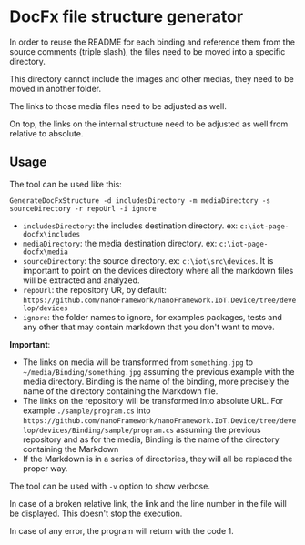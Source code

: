 # DocFx file structure generator

In order to reuse the README for each binding and reference them from the source comments (triple slash), the files need to be moved into a specific directory.

This directory cannot include the images and other medias, they need to be moved in another folder. 

The links to those media files need to be adjusted as well.

On top, the links on the internal structure need to be adjusted as well from relative to absolute.

## Usage

The tool can be used like this:

`GenerateDocFxStructure -d includesDirectory -m mediaDirectory -s sourceDirectory -r repoUrl -i ignore`

- `includesDirectory`: the includes destination directory. ex: `c:\iot-page-docfx\includes`
- `mediaDirectory`: the media destination directory. ex: `c:\iot-page-docfx\media`
- `sourceDirectory`: the source directory. ex: `c:\iot\src\devices`. It is important to point on the devices directory where all the markdown files will be extracted and analyzed.
- `repoUrl`: the repository UR, by default: `https://github.com/nanoFramework/nanoFramework.IoT.Device/tree/develop/devices`
- `ignore`: the folder names to ignore, for examples packages, tests and any other that may contain markdown that you don't want to move.

**Important**:

- The links on media will be transformed from `something.jpg` to `~/media/Binding/something.jpg` assuming the previous example with the media directory. Binding is the name of the binding, more precisely the name of the directory containing the Markdown file.
- The links on the repository will be transformed into absolute URL. For example `./sample/program.cs` into `https://github.com/nanoFramework/nanoFramework.IoT.Device/tree/develop/devices/Binding/sample/program.cs` assuming the previous repository and as for the media, Binding is the name of the directory containing the Markdown
- If the Markdown is in a series of directories, they will all be replaced the proper way.

The tool can be used with `-v` option to show verbose.

In case of a broken relative link, the link and the line number in the file will be displayed. This doesn't stop the execution.

In case of any error, the program will return with the code 1.

